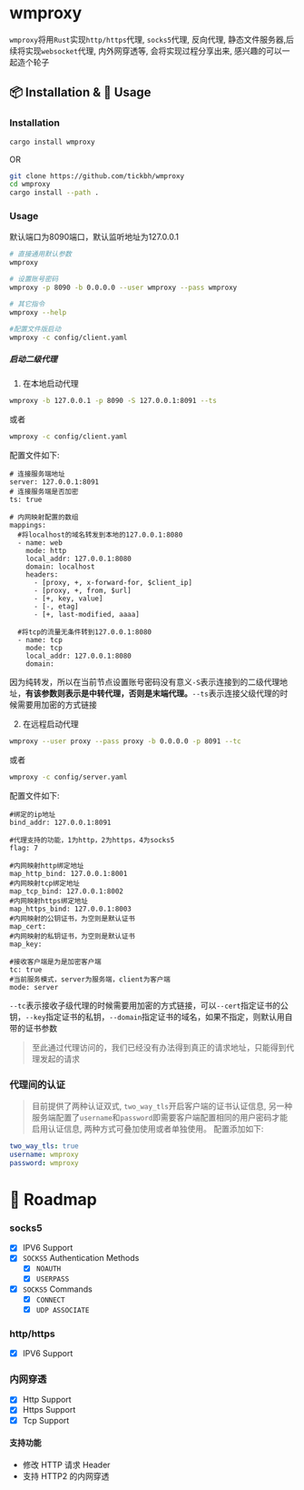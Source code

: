 # wmproxy
`wmproxy`将用`Rust`实现`http/https`代理, `socks5`代理, 反向代理, 静态文件服务器,后续将实现`websocket`代理, 内外网穿透等, 会将实现过程分享出来, 感兴趣的可以一起造个轮子

## 📦 Installation & 🏃 Usage

### Installation

```bash
cargo install wmproxy
```

OR

```bash
git clone https://github.com/tickbh/wmproxy
cd wmproxy
cargo install --path .
```

### Usage
默认端口为8090端口，默认监听地址为127.0.0.1
```bash
# 直接通用默认参数
wmproxy

# 设置账号密码
wmproxy -p 8090 -b 0.0.0.0 --user wmproxy --pass wmproxy

# 其它指令
wmproxy --help

#配置文件版启动
wmproxy -c config/client.yaml
```

##### 启动二级代理
1. 在本地启动代理
```bash
wmproxy -b 127.0.0.1 -p 8090 -S 127.0.0.1:8091 --ts
```
或者
```bash
wmproxy -c config/client.yaml
```
配置文件如下:
```
# 连接服务端地址
server: 127.0.0.1:8091
# 连接服务端是否加密
ts: true

# 内网映射配置的数组
mappings:
  #将localhost的域名转发到本地的127.0.0.1:8080
  - name: web
    mode: http
    local_addr: 127.0.0.1:8080
    domain: localhost
    headers:
      - [proxy, +, x-forward-for, $client_ip]
      - [proxy, +, from, $url]
      - [+, key, value]
      - [-, etag]
      - [+, last-modified, aaaa]

  #将tcp的流量无条件转到127.0.0.1:8080
  - name: tcp
    mode: tcp
    local_addr: 127.0.0.1:8080
    domain: 
```

因为纯转发，所以在当前节点设置账号密码没有意义`-S`表示连接到的二级代理地址，**有该参数则表示是中转代理，否则是末端代理。**```--ts```表示连接父级代理的时候需要用加密的方式链接

2. 在远程启动代理
```bash
wmproxy --user proxy --pass proxy -b 0.0.0.0 -p 8091 --tc
```
或者
```bash
wmproxy -c config/server.yaml
```
配置文件如下:
```
#绑定的ip地址
bind_addr: 127.0.0.1:8091

#代理支持的功能，1为http，2为https，4为socks5
flag: 7

#内网映射http绑定地址
map_http_bind: 127.0.0.1:8001
#内网映射tcp绑定地址
map_tcp_bind: 127.0.0.1:8002
#内网映射https绑定地址
map_https_bind: 127.0.0.1:8003
#内网映射的公钥证书，为空则是默认证书
map_cert: 
#内网映射的私钥证书，为空则是默认证书
map_key:

#接收客户端是为是加密客户端
tc: true
#当前服务模式，server为服务端，client为客户端
mode: server
```

```--tc```表示接收子级代理的时候需要用加密的方式链接，可以```--cert```指定证书的公钥，```--key```指定证书的私钥，```--domain```指定证书的域名，如果不指定，则默认用自带的证书参数
> 至此通过代理访问的，我们已经没有办法得到真正的请求地址，只能得到代理发起的请求

### 代理间的认证
> 目前提供了两种认证双式, ```two_way_tls```开启客户端的证书认证信息, 另一种服务端配置了```username```和```password```即需要客户端配置相同的用户密码才能启用认证信息, 两种方式可叠加使用或者单独使用。
> 配置添加如下:
```yaml
two_way_tls: true
username: wmproxy
password: wmproxy
```

# 🚥 Roadmap
### socks5

- [x] IPV6 Support
- [x] `SOCKS5` Authentication Methods
  - [x] `NOAUTH`
  - [x] `USERPASS`
- [x] `SOCKS5` Commands
  - [x] `CONNECT`
  - [x] `UDP ASSOCIATE`

### http/https

- [x] IPV6 Support

### 内网穿透

- [x] Http Support
- [x] Https Support
- [x] Tcp Support

#### 支持功能
- 修改 HTTP 请求 Header
- 支持 HTTP2 的内网穿透